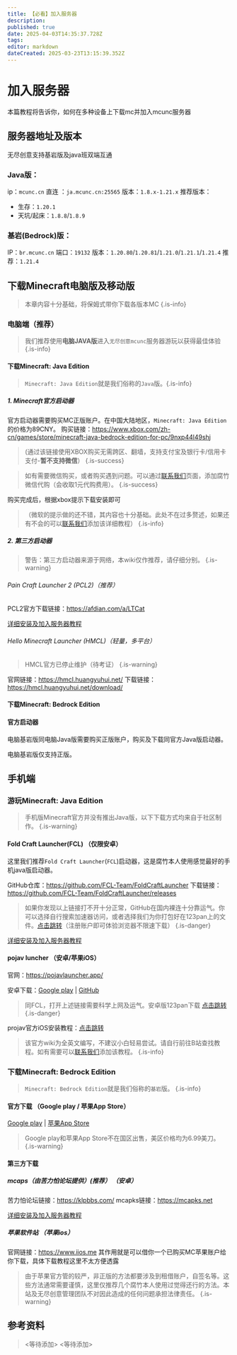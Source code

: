 ```yaml
---
title: 【必看】加入服务器
description: 
published: true
date: 2025-04-03T14:35:37.728Z
tags: 
editor: markdown
dateCreated: 2025-03-23T13:15:39.352Z
---
```


# 加入服务器

本篇教程将告诉你，如何在多种设备上下载mc并加入mcunc服务器 

## 服务器地址及版本
无尽创意支持基岩版及java班双端互通
### Java版：
ip：`mcunc.cn` 直连 ：`ja.mcunc.cn:25565`
版本：`1.8.x-1.21.x`
推荐版本：
- 生存：`1.20.1`
- 天坑/起床：`1.8.8`/`1.8.9`

### 基岩(Bedrock)版：
IP：`br.mcunc.cn`
端口：`19132`
版本：`1.20.80`/`1.20.81`/`1.21.0`/`1.21.1`/`1.21.4`
推荐：`1.21.4`

## 下载Minecraft电脑版及移动版
> 本章内容十分基础，将保姆式带你下载各版本MC
{.is-info}


### 电脑端（推荐）
> 我们推荐使用**电脑JAVA版**进入`无尽创意mcunc`服务器游玩以获得最佳体验
{.is-info}


#### 下载Minecraft: Java Edition

> `Minecraft: Java Edition`就是我们俗称的`Java`版。{.is-info}

##### 1. Minecraft官方启动器

官方启动器需要购买MC正版账户。在中国大陆地区，`Minecraft: Java Edition`的价格为89CNY。
购买链接：<https://www.xbox.com/zh-cn/games/store/minecraft-java-bedrock-edition-for-pc/9nxp44l49shj>

> (通过该链接使用XBOX购买无需跨区、翻墙，支持支付宝及银行卡/信用卡支付-**暂不支持微信**）
{.is-success}

> 如有需要微信购买，或者购买遇到问题。可以通过[联系我们](/联系我们)页面，添加腐竹微信代购（会收取1元代购费用）。
{.is-success}

购买完成后，根据xbox提示下载安装即可
> （微软的提示做的还不错，其内容也十分基础。此处不在过多赘述，如果还有不会的可以[联系我们](/联系我们)添加该详细教程）
{.is-info}


##### 2. 第三方启动器
> 警告：第三方启动器来源于网络，本wiki仅作推荐，请仔细分别。
{.is-warning}

###### Pain Craft Launcher 2 (PCL2)（推荐）

PCL2官方下载链接：<https://afdian.com/a/LTCat>

[详细安装及加入服务器教程](./下载MC/pcl2)

###### Hello Minecraft Launcher (HMCL)（轻量，多平台）
> HMCL官方已停止维护（待考证）
{.is-warning}

官网链接：<https://hmcl.huangyuhui.net/>
下载链接：<https://hmcl.huangyuhui.net/download/>

#### 下载Minecraft: Bedrock Edition

#### 官方启动器

电脑基岩版同电脑Java版需要购买正版账户，购买及下载同官方Java版启动器。

电脑基岩版仅支持正版。

## 手机端

### 游玩Minecraft: Java Edition

> 手机版Minecraft官方并没有推出Java版，以下下载方式均来自于社区制作。
{.is-warning}

#### Fold Craft Launcher(FCL)  （仅限安卓）
这里我们推荐`Fold Craft Launcher`(`FCL`)启动器，这是腐竹本人使用感觉最好的手机java版启动器。

GitHub仓库：<https://github.com/FCL-Team/FoldCraftLauncher>
下载链接：<https://github.com/FCL-Team/FoldCraftLauncher/releases>
> 如果你发现以上链接打不开十分正常，GitHub在国内裸连十分靠运气。你可以选择自行搜索加速器访问，或者选择我们为你打包好在123pan上的文件。[点击跳转](https://www.123865.com/s/Yo41jv-b0GC)（注册账户即可体验浏览器不限速下载）
{.is-danger}

[详细安装及加入服务器教程](./下载MC/fcl)

#### pojav luncher  （安卓/苹果iOS）

官网：<https://pojavlauncher.app/>

安卓下载：[Google play](https://play.google.com/store/apps/details?id=net.kdt.pojavlaunch) | [GitHub](https://github.com/PojavLauncherTeam/PojavLauncher/releases)

> 同FCL，打开上述链接需要科学上网及运气。安卓版123pan下载 [点击跳转](https://www.123865.com/s/Yo41jv-j0GC)
{.is-danger}


projav官方iOS安装教程：[点击跳转](https://pojavlauncher.app/wiki/getting_started/INSTALL.html#ios)

> 该官方wiki为全英文编写，不建议小白轻易尝试。请自行前往B站查找教程。如有需要可以[联系我们](/联系我们)添加该教程。
{.is-info}



### 下载Minecraft: Bedrock Edition

> `Minecraft: Bedrock Edition`就是我们俗称的`基岩`版。
{.is-info}

#### 官方下载 （Google play / 苹果App Store）

[Google play](https://play.google.com/store/apps/details?id=com.mojang.minecraftpe) | [苹果App Store](https://apps.apple.com/us/app/minecraft-dream-it-build-it/id479516143)

> Google play和苹果App Store不在国区出售，美区价格均为6.99美刀。
{.is-warning}

#### 第三方下载
##### mcaps（由苦力怕论坛提供）(推荐）  （安卓）
苦力怕论坛链接：<https://klpbbs.com/>
mcapks链接：<https://mcapks.net>

[详细安装及加入服务器教程](./下载MC/mcapks)

##### 苹果软件站 （苹果ios）
官网链接：<https://www.iios.me>
其作用就是可以借你一个已购买MC苹果账户给你下载，具体下载教程这里不太方便透露

> 由于苹果官方管的较严，非正版的方法都要涉及到租借账户，自签名等。这些方法通常需要谨慎，这里仅推荐几个腐竹本人使用过觉得还行的方法。本站及无尽创意管理团队不对因此造成的任何问题承担法律责任。
{.is-warning}

## 参考资料
> <等待添加>
> <等待添加>
